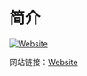 # 简介

[![Website](http://himself65.com/badvg/himself65.com-avaliable-green.svg)](http://himself65.com)

网站链接：[Website](http://himself65.com)